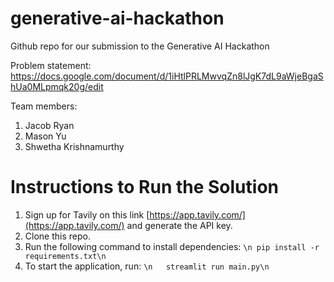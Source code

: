 # generative-ai-hackathon
Github repo for our submission to the Generative AI Hackathon

Problem statement: https://docs.google.com/document/d/1iHtlPRLMwvqZn8lJgK7dL9aWjeBgaShUa0MLpmqk20g/edit

Team members:
1. Jacob Ryan
2. Mason Yu
3. Shwetha Krishnamurthy


# Instructions to Run the Solution

1. Sign up for Tavily on this link [https://app.tavily.com/](https://app.tavily.com/) and generate the API key.
2. Clone this repo.
3. Run the following command to install dependencies:
   ```\n pip install -r requirements.txt\n```
4. To start the application, run:
   ```\n   streamlit run main.py\n   ```

